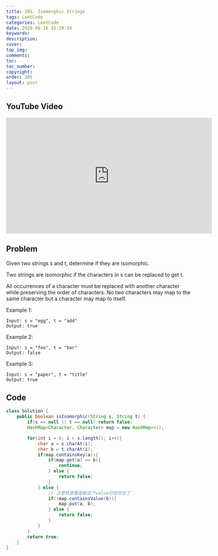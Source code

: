 ```yaml
---
title: 205. Isomorphic Strings
tags: LeetCode
categories: LeetCode
date: 2020-06-16 15:39:59
keywords:
description:
cover:
top_img:
comments:
toc:
toc_number:
copyright:
order: 205
layout: post
---
```


## YouTube Video

<iframe width="560" height="315" src="https://www.youtube.com/embed/Dgw0uoq_B_4" frameborder="0" allow="accelerometer; autoplay; encrypted-media; gyroscope; picture-in-picture" allowfullscreen></iframe>

## Problem

Given two strings s and t, determine if they are isomorphic.

Two strings are isomorphic if the characters in s can be replaced to get t.

All occurrences of a character must be replaced with another character while preserving the order of characters. No two characters may map to the same character but a character may map to itself.

Example 1:

```
Input: s = "egg", t = "add"
Output: true
```

Example 2:

```
Input: s = "foo", t = "bar"
Output: false
```

Example 3:

```
Input: s = "paper", t = "title"
Output: true
```

## Code

```java
class Solution {
    public boolean isIsomorphic(String s, String t) {
        if(s == null || t == null) return false;
        HashMap<Character, Character> map = new HashMap<>();

        for(int i = 0; i < s.length(); i++){
            char a = s.charAt(i);
            char b = t.charAt(i);
            if(map.containsKey(a)){
                if(map.get(a) == b){
                    continue;
                } else {
                    return false;
                }
            } else {
                // 注意检查看是都这个value已经存在了
                if(!map.containsValue(b)){
                    map.put(a, b);
                } else {
                    return false;
                }
            }
        }
        return true;
    }
}
```
